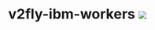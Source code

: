 # v2fly-ibm-workers [![](https://github.com/tlmoe/v2fly-ibm-workers/workflows/Deploy%20to%20IBM%20Cloud/badge.svg)](https://github.com/tlmoe/v2fly-ibm-workers/actions)
     




